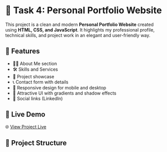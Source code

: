 # 💼 Task 4: Personal Portfolio Website

This project is a clean and modern **Personal Portfolio Website** created using **HTML, CSS, and JavaScript**. It highlights my professional profile, technical skills, and project work in an elegant and user-friendly way.

## 📌 Features

- 🧑‍💻 About Me section
- 🛠️ Skills and Services
- 💼 Project showcase
- 📞 Contact form with details
- 📱 Responsive design for mobile and desktop
- 🎨 Attractive UI with gradients and shadow effects
- 🔗 Social links (LinkedIn)

## 🚀 Live Demo

🌐 [View Project Live](https://rithulowkey.github.io/Rithika-task4/)

## 📁 Project Structure

